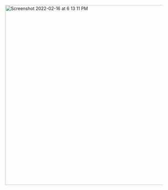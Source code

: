 
<img width="574" alt="Screenshot 2022-02-16 at 6 13 11 PM" src="https://user-images.githubusercontent.com/77092646/154266918-83575622-3fc9-4ee6-ad53-1dbf092e9b00.png">
